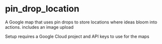 # pin_drop_location

A Google map that uses pin drops to store locations where ideas bloom into actions. includes an image upload

Setup requires a Google Cloud project and API keys to use for the maps
